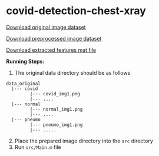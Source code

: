 # covid-detection-chest-xray

[Download original image dataset](https://drive.google.com/file/d/13jZ3cJLCNJoQ-YuoZwB-z3I6NKEiXloq/view?usp=sharing)

[Download preprocessed image dataset](https://drive.google.com/file/d/1PFK_uXuwo8mBOjj82nw6W4N-9ss0N45p/view?usp=sharing)

[Download extracted features mat file](https://drive.google.com/file/d/1AVN66IRWoiiemjmnTSOTG6HhNRq0bnUx/view?usp=sharing)

**Running Steps:**

1) The original data directory should be as follows
```
data_original
  |--- covid
         |--- covid_img1.png
         |--- ....
  |--- normal
         |--- normal_img1.png
         |--- ....
  |--- pneumo
         |--- pneumo_img1.png
         |--- .....
```

2) Place the prepared image directory into the ```src``` directory
3) Run ```src/Main.m```  file
